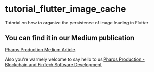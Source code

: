 # tutorial_flutter_image_cache

Tutorial on how  to organize the persistence of image loading in Flutter.

## You can find it in our Medium publication
[Pharos Production Medium Article](https://medium.com/pharos-production/cached-image-loading-in-flutter-bb3e4fad3e67).

Also you're warmely welcome to say hello to us
[Pharos Production - Blockchain and FinTech Software Development](https://pharosproduction.com)
